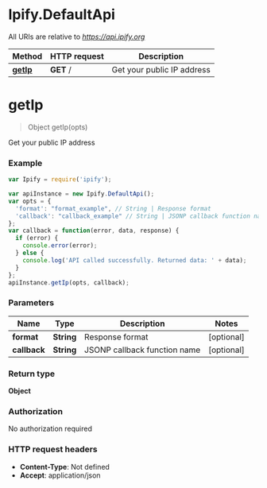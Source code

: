 # Ipify.DefaultApi

All URIs are relative to *https://api.ipify.org*

Method | HTTP request | Description
------------- | ------------- | -------------
[**getIp**](DefaultApi.md#getIp) | **GET** / | Get your public IP address


<a name="getIp"></a>
# **getIp**
> Object getIp(opts)

Get your public IP address

### Example
```javascript
var Ipify = require('ipify');

var apiInstance = new Ipify.DefaultApi();
var opts = {
  'format': "format_example", // String | Response format
  'callback': "callback_example" // String | JSONP callback function name
};
var callback = function(error, data, response) {
  if (error) {
    console.error(error);
  } else {
    console.log('API called successfully. Returned data: ' + data);
  }
};
apiInstance.getIp(opts, callback);
```

### Parameters

Name | Type | Description  | Notes
------------- | ------------- | ------------- | -------------
 **format** | **String**| Response format | [optional] 
 **callback** | **String**| JSONP callback function name | [optional] 

### Return type

**Object**

### Authorization

No authorization required

### HTTP request headers

 - **Content-Type**: Not defined
 - **Accept**: application/json

